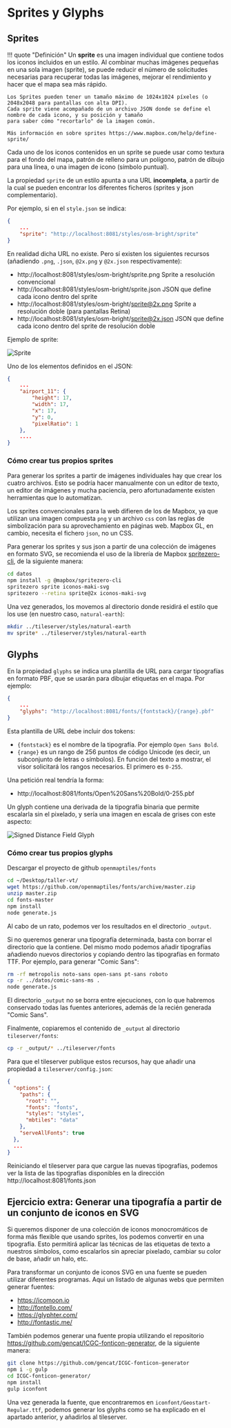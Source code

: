 # Sprites y Glyphs

## Sprites

!!! quote "Definición"
    Un **sprite** es una imagen individual que contiene todos los iconos incluidos en un estilo. Al combinar muchas
    imágenes pequeñas en una sola imagen (sprite), se puede reducir el número de solicitudes necesarias para recuperar
    todas las imágenes, mejorar el rendimiento y hacer que el mapa sea más rápido.

    Los Sprites pueden tener un tamaño máximo de 1024x1024 píxeles (o 2048x2048 para pantallas con alta DPI).
    Cada sprite viene acompañado de un archivo JSON donde se define el nombre de cada icono, y su posición y tamaño
    para saber cómo "recortarlo" de la imagen común.
    
    Más información en sobre sprites https://www.mapbox.com/help/define-sprite/


Cada uno de los iconos contenidos en un sprite se puede usar como textura para el fondo del mapa, patrón de relleno para
un polígono, patrón de dibujo para una línea, o una imagen de icono (símbolo puntual).

La propiedad `sprite` de un estilo apunta a una URL **incompleta**, a partir de la cual se pueden encontrar los diferentes
ficheros (sprites y json complementario).

Por ejemplo, si en el `style.json` se indica:

```json
{
    ...
    "sprite": "http://localhost:8081/styles/osm-bright/sprite"
}
```

En realidad dicha URL no existe. Pero sí existen los siguientes recursos (añadiendo `.png`, `.json`, `@2x.png` y `@2x.json` respectivamente):

* http://localhost:8081/styles/osm-bright/sprite.png Sprite a resolución convencional
* http://localhost:8081/styles/osm-bright/sprite.json JSON que define cada icono dentro del sprite
* http://localhost:8081/styles/osm-bright/sprite@2x.png Sprite a resolución doble (para pantallas Retina)
* http://localhost:8081/styles/osm-bright/sprite@2x.json JSON que define cada icono dentro del sprite de resolución doble

Ejemplo de sprite:

![Sprite](img/sprite.png)


Uno de los elementos definidos en el JSON:

```json
{
    ...
    "airport_11": {
        "height": 17,
        "width": 17,
        "x": 17,
        "y": 0,
        "pixelRatio": 1
    },
    ....
}
```

### Cómo crear tus propios sprites

Para generar los sprites a partir de imágenes individuales hay que crear los cuatro archivos. Esto se podría hacer
manualmente con un editor de texto, un editor de imágenes y mucha paciencia, pero afortunadamente existen herramientas
que lo automatizan. 

Los sprites convencionales para la web difieren de los de Mapbox, ya que utilizan una imagen compuesta `png` y un archivo
`css` con las reglas de simbolización para su aprovechamiento en páginas web. Mapbox GL, en cambio, necesita el fichero
`json`, no un CSS. 

Para generar los sprites y sus json a partir de una colección de imágenes en formato SVG, se recomienda el uso de la
librería de Mapbox [spritezero-cli](https://github.com/mapbox/spritezero-cli), de la siguiente manera:

```bash
cd datos
npm install -g @mapbox/spritezero-cli
spritezero sprite iconos-maki-svg
spritezero --retina sprite@2x iconos-maki-svg
```

Una vez generados, los movemos al directorio donde residirá el estilo que los use (en nuestro caso, `natural-earth`):

```bash
mkdir ../tileserver/styles/natural-earth
mv sprite* ../tileserver/styles/natural-earth
```


## Glyphs

En la propiedad `glyphs` se indica una plantilla de URL para cargar tipografías en formato PBF, que se usarán para
dibujar etiquetas en el mapa. Por ejemplo:

```json
{
    ...
    "glyphs": "http://localhost:8081/fonts/{fontstack}/{range}.pbf"
}
```

Esta plantilla de URL debe incluir dos tokens:

* `{fontstack}` es el nombre de la tipografía. Por ejemplo `Open Sans Bold`.
* `{range}` es un rango de 256 puntos de código Unicode (es decir, un subconjunto de letras o símbolos). En función del texto a mostrar, el visor solicitará los rangos necesarios. El primero es `0-255`.

Una petición real tendría la forma:

* http://localhost:8081/fonts/Open%20Sans%20Bold/0-255.pbf

Un glyph contiene una derivada de la tipografía binaria que permite escalarla sin el pixelado, y sería una imagen en
 escala de grises con este aspecto:

![Signed Distance Field Glyph](img/signed_distance_field.png)


### Cómo crear tus propios glyphs

Descargar el proyecto de github `openmaptiles/fonts`

```bash
cd ~/Desktop/taller-vt/
wget https://github.com/openmaptiles/fonts/archive/master.zip
unzip master.zip
cd fonts-master
npm install
node generate.js
```

Al cabo de un rato, podemos ver los resultados en el directorio `_output`.

Si no queremos generar una tipografía determinada, basta con borrar el directorio que la contiene.
Del mismo modo podemos añadir tipografías añadiendo nuevos directorios y copiando dentro las tipografías en
formato TTF. Por ejemplo, para generar "Comic Sans":

```bash
rm -rf metropolis noto-sans open-sans pt-sans roboto
cp -r ../datos/comic-sans-ms .
node generate.js
```

El directorio `_output` no se borra entre ejecuciones, con lo que habremos conservado todas las fuentes anteriores,
además de la recién generada "Comic Sans".

Finalmente, copiaremos el contenido de `_output` al directorio `tileserver/fonts`:

```bash
cp -r _output/* ../tileserver/fonts
```

Para que el tileserver publique estos recursos, hay que añadir una propiedad a `tileserver/config.json`:

```json hl_lines="9"
{
  "options": {
    "paths": {
      "root": "",
      "fonts": "fonts",
      "styles": "styles",
      "mbtiles": "data"
    },
    "serveAllFonts": true
  },
  ...
}
``` 

Reiniciando el tileserver para que cargue las nuevas tipografías, podemos ver la lista de
las tipografías disponibles en la dirección http://localhost:8081/fonts.json


## Ejercicio extra: Generar una tipografía a partir de un conjunto de iconos en SVG

Si queremos disponer de una colección de iconos monocromáticos de forma más flexible que usando
sprites, los podemos convertir en una tipografía. Esto permitirá aplicar las técnicas de las etiquetas de texto a
nuestros símbolos, como escalarlos sin apreciar pixelado, cambiar su color de base, añadir un halo, etc. 

Para transformar un conjunto de iconos SVG en una fuente se pueden utilizar diferentes programas.
Aqui un listado de algunas webs que permiten generar fuentes:

* https://icomoon.io
* http://fontello.com/
* https://glyphter.com/
* http://fontastic.me/

También podemos generar una fuente propia utilizando el repositorio https://github.com/gencat/ICGC-fonticon-generator,
de la siguiente manera:


```bash
git clone https://github.com/gencat/ICGC-fonticon-generator
npm i -g gulp
cd ICGC-fonticon-generator/
npm install
gulp iconfont
```

Una vez generada la fuente, que encontraremos en `iconfont/Geostart-Regular.ttf`, podemos generar los glyphs como se ha
explicado en el apartado anterior, y añadirlos al tileserver.
